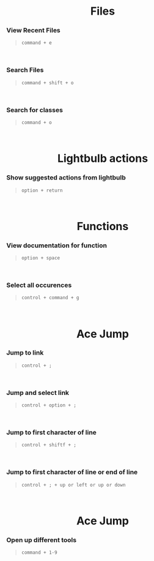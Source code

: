 <center>

# Files

</center>

### View Recent Files
> `command + e`

<br>

### Search Files
> `command + shift + o`

<br>

### Search for classes
> `command + o`

<br>

<center>

# Lightbulb actions

</center>

### Show suggested actions from lightbulb
> `option + return`

<br>


<center>

# Functions

</center>

### View documentation for function
> `option + space`

<br>

### Select all occurences
> `control + command + g`

<br>


<center>

# Ace Jump

</center>

### Jump to link
> `control + ;`

<br>

### Jump and select link
> `control + option + ;`

<br>

### Jump to first character of line
> `control + shiftf + ;`

<br>


### Jump to first character of line or end of line
> `control + ; + up or left or up or down`

<br>

<center>

# Ace Jump

</center>

### Open up different tools
> `command + 1-9`

<br>
